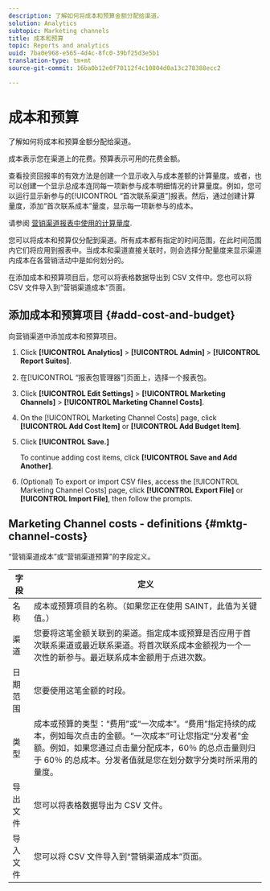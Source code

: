```yaml
---
description: 了解如何将成本和预算金额分配给渠道。
solution: Analytics
subtopic: Marketing channels
title: 成本和预算
topic: Reports and analytics
uuid: 7ba0e968-e565-4d4c-8fc0-39bf25d3e5b1
translation-type: tm+mt
source-git-commit: 16ba0b12e0f70112f4c10804d0a13c278388ecc2

---
```



# 成本和预算

了解如何将成本和预算金额分配给渠道。

成本表示您在渠道上的花费。预算表示可用的花费金额。

查看投资回报率的有效方法是创建一个显示收入与成本差额的计算量度。或者，也可以创建一个显示总成本连同每一项新参与成本明细情况的计算量度。例如，您可以运行显示新参与的[!UICONTROL “首次联系渠道”]报表。然后，通过创建计算量度，添加“首次联系成本”量度，显示每一项新参与的成本。

请参阅 [营销渠道报表中使用的计算量度](/help/components/c-marketing-channels/c-channel-calc-metrics.md).

您可以将成本和预算仅分配到渠道。所有成本都有指定的时间范围，在此时间范围内它们将应用到报表中。当成本和渠道直接关联时，则会选择分配量度来显示渠道内成本在各营销活动中是如何划分的。

在添加成本和预算项目后，您可以将表格数据导出到 CSV 文件中。您也可以将 CSV 文件导入到“营销渠道成本”页面。

## 添加成本和预算项目 {#add-cost-and-budget}

向营销渠道中添加成本和预算项目。

1. Click **[!UICONTROL Analytics]** &gt; **[!UICONTROL Admin]** &gt; **[!UICONTROL Report Suites]**.
1. 在[!UICONTROL “报表包管理器”]页面上，选择一个报表包。
1. Click **[!UICONTROL Edit Settings]** &gt; **[!UICONTROL Marketing Channels]** &gt; **[!UICONTROL Marketing Channel Costs]**.
1. On the [!UICONTROL Marketing Channel Costs] page, click **[!UICONTROL Add Cost Item]** or **[!UICONTROL Add Budget Item]**.
1. Click **[!UICONTROL Save.]**

   To continue adding cost items, click **[!UICONTROL Save and Add Another]**.

1. (Optional) To export or import CSV files, access the [!UICONTROL Marketing Channel Costs] page, click **[!UICONTROL Export File]** or **[!UICONTROL Import File]**, then follow the prompts.

## Marketing Channel costs - definitions {#mktg-channel-costs}

“营销渠道成本”或“营销渠道预算”的字段定义。

| 字段 | 定义 |
|--- |--- |
| 名称 | 成本或预算项目的名称。（如果您正在使用 SAINT，此值为关键值。） |
| 渠道 | 您要将这笔金额关联到的渠道。指定成本或预算是否应用于首次联系渠道或最近联系渠道。将首次联系成本金额视为一个一次性的新参与。最近联系成本金额用于点进次数。 |
| 日期范围 | 您要使用这笔金额的时段。 |
| 类型 | 成本或预算的类型：“费用”或“一次成本”。“费用”指定持续的成本，例如每次点击的金额。“一次成本”可让您指定“分发者”金额。例如，如果您通过点击量分配成本，60％ 的总点击量则归于 60％ 的总成本。分发者值就是您在划分数字分类时所采用的量度。 |
| 导出文件 | 您可以将表格数据导出为 CSV 文件。 |
| 导入文件 | 您可以将 CSV 文件导入到“营销渠道成本”页面。 |
